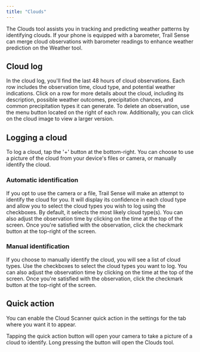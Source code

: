 ```yaml
---
title: "Clouds"
---
```


The Clouds tool assists you in tracking and predicting weather patterns by identifying clouds. If your phone is equipped with a barometer, Trail Sense can merge cloud observations with barometer readings to enhance weather prediction on the Weather tool.

## Cloud log
In the cloud log, you'll find the last 48 hours of cloud observations. Each row includes the observation time, cloud type, and potential weather indications. Click on a row for more details about the cloud, including its description, possible weather outcomes, precipitation chances, and common precipitation types it can generate. To delete an observation, use the menu button located on the right of each row. Additionally, you can click on the cloud image to view a larger version.

## Logging a cloud
To log a cloud, tap the '+' button at the bottom-right. You can choose to use a picture of the cloud from your device's files or camera, or manually identify the cloud.

### Automatic identification
If you opt to use the camera or a file, Trail Sense will make an attempt to identify the cloud for you. It will display its confidence in each cloud type and allow you to select the cloud types you wish to log using the checkboxes. By default, it selects the most likely cloud type(s). You can also adjust the observation time by clicking on the time at the top of the screen. Once you're satisfied with the observation, click the checkmark button at the top-right of the screen.

### Manual identification
If you choose to manually identify the cloud, you will see a list of cloud types. Use the checkboxes to select the cloud types you want to log. You can also adjust the observation time by clicking on the time at the top of the screen. Once you're satisfied with the observation, click the checkmark button at the top-right of the screen.

## Quick action
You can enable the Cloud Scanner quick action in the settings for the tab where you want it to appear.

Tapping the quick action button will open your camera to take a picture of a cloud to identify. Long pressing the button will open the Clouds tool.
